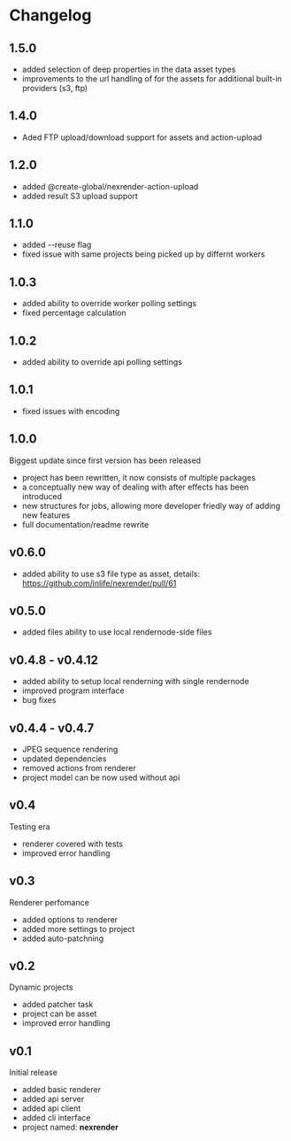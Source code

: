 # Changelog

## 1.5.0
 * added selection of deep properties in the data asset types
 * improvements to the url handling of for the assets for additional built-in providers (s3, ftp)

## 1.4.0
 * Aded FTP upload/download support for assets and action-upload

## 1.2.0
 * added @create-global/nexrender-action-upload
 * added result S3 upload support

## 1.1.0
 * added --reuse flag
 * fixed issue with same projects being picked up by differnt workers

## 1.0.3
 * added ability to override worker polling settings
 * fixed percentage calculation

## 1.0.2
 * added ability to override api polling settings

## 1.0.1
 * fixed issues with encoding

## 1.0.0
Biggest update since first version has been released

 * project has been rewritten, it now consists of multiple packages
 * a conceptually new way of dealing with after effects has been introduced
 * new structures for jobs, allowing more developer friedly way of adding new features
 * full documentation/readme rewrite

## v0.6.0
 * added ability to use s3 file type as asset, details: https://github.com/inlife/nexrender/pull/61

## v0.5.0
 * added files ability to use local rendernode-side files

## v0.4.8 - v0.4.12
 * added ability to setup local renderning with single rendernode
 * improved program interface
 * bug fixes

## v0.4.4 - v0.4.7
 * JPEG sequence rendering
 * updated dependencies
 * removed actions from renderer
 * project model can be now used without api

## v0.4
Testing era

* renderer covered with tests
* improved error handling

## v0.3
Renderer perfomance

* added options to renderer
* added more settings to project
* added auto-patchning

## v0.2
Dynamic projects

* added patcher task
* project can be asset
* improved error handling

## v0.1
Initial release

* added basic renderer
* added api server
* added api client
* added cli interface
* project named: **nexrender**

